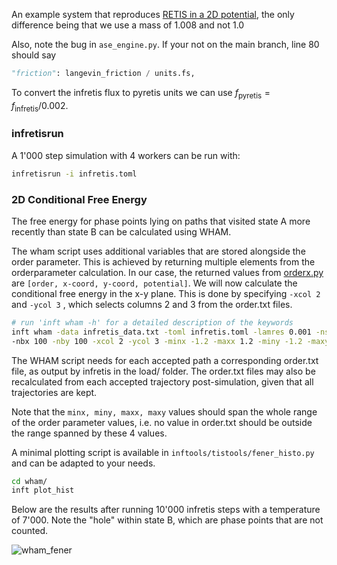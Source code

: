 An example system that reproduces [RETIS in a 2D potential](https://pyretis.org/current/examples/examples-2d-hysteresis.html), the only difference being that we use a mass of 1.008 and not 1.0

Also, note the bug in `ase_engine.py`. If your not on the main branch, line 80 should say

```python
"friction": langevin_friction / units.fs,
```

To convert the infretis flux to pyretis units we can use $f_\text{pyretis} = f_\text{infretis}/0.002$.



### infretisrun

A 1'000 step simulation with 4 workers can be run with:

```bash
infretisrun -i infretis.toml
```

### 2D Conditional Free Energy

The free energy for phase points lying on paths that visited state A more recently than state B can be calculated using WHAM.

The wham script uses additional variables that are stored alongside the order parameter. This is achieved by returning multiple elements from the orderparameter calculation. In our case, the returned values from [orderx.py](orderx.py) are `[order, x-coord, y-coord, potential]`. We will now calculate the conditional free energy in the x-y plane. This is done by specifying `-xcol 2` and  `-ycol 3` , which selects columns 2 and 3 from the order.txt files.

```bash
# run 'inft wham -h' for a detailed description of the keywords
inft wham -data infretis_data.txt -toml infretis.toml -lamres 0.001 -nskip 100 -fener \
-nbx 100 -nby 100 -xcol 2 -ycol 3 -minx -1.2 -maxx 1.2 -miny -1.2 -maxy 1.2
```

The WHAM script needs for each accepted path a corresponding order.txt file, as output by infretis in the load/ folder. The order.txt files may also be recalculated from each accepted trajectory post-simulation, given that all trajectories are kept.

Note that the `minx, miny, maxx, maxy` values should span the whole range of the order parameter values, i.e. no value in order.txt should be outside the range spanned by these 4 values.



A minimal plotting script is available in `inftools/tistools/fener_histo.py` and can be adapted to your needs.

```bash
cd wham/
inft plot_hist
```
Below are the results after running 10'000 infretis steps with a temperature of 7'000. Note the "hole" within state B, which are phase points that are not counted.

![wham_fener](https://github.com/user-attachments/assets/1e94bccc-85ce-4580-98fa-72deeabf3a72)


